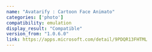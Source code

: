 ```yaml
---
name: "Avatarify : Cartoon Face Animato"
categories: ['photo']
compatibility: emulation
display_result: "Compatible"
version_from: "1.0.6.0"
link: https://apps.microsoft.com/detail/9PDQR13FHTML
---
```

